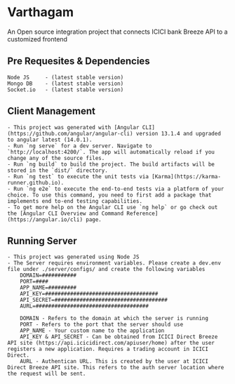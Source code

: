 # Varthagam

An Open source integration project that connects ICICI bank Breeze API to a customized frontend

## Pre Requesites & Dependencies
	Node JS     - (latest stable version)
	Mongo DB    - (latest stable version)
	Socket.io   - (latest stable version)

## Client Management
    - This project was generated with [Angular CLI](https://github.com/angular/angular-cli) version 13.1.4 and upgraded to angular latest (14.0.1).
    - Run `ng serve` for a dev server. Navigate to `http://localhost:4200/`. The app will automatically reload if you change any of the source files.
    - Run `ng build` to build the project. The build artifacts will be stored in the `dist/` directory.
    - Run `ng test` to execute the unit tests via [Karma](https://karma-runner.github.io).
    - Run `ng e2e` to execute the end-to-end tests via a platform of your choice. To use this command, you need to first add a package that implements end to-end testing capabilities.
    - To get more help on the Angular CLI use `ng help` or go check out the [Angular CLI Overview and Command Reference](https://angular.io/cli) page.

## Running Server
	- This project was generated using Node JS
	- The Server requires environment variables. Please create a dev.env file under ./server/configs/ and create the following variables
		DOMAIN=###########
		PORT=####
		APP_NAME=#########
		API_KEY=####################################
		API_SECRET=####################################
		AURL=####################################

		DOMAIN - Refers to the domain at which the server is running
		PORT - Refers to the port that the server should use
		APP_NAME - Your custom name to the application
		API_KEY & API_SECRET - Can be obtained from ICICI Direct Breeze API site (https://api.icicidirect.com/apiuser/home) after the user registers a new application. Requires a trading account in ICICI Direct.
		AURL - Authentican URL. This is created by the user at ICICI Direct Breeze API site. This refers to the auth server location where the request will be sent.
